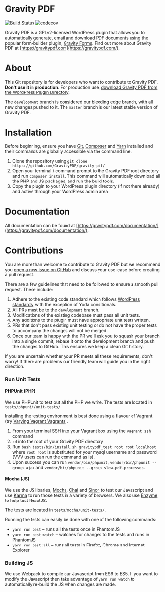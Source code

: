 Gravity PDF
==========================

[![Build Status](https://travis-ci.org/GravityPDF/gravity-pdf.svg?branch=development)](https://travis-ci.org/GravityPDF/gravity-pdf) [![codecov](https://codecov.io/gh/GravityPDF/gravity-pdf/branch/development/graph/badge.svg)](https://codecov.io/gh/GravityPDF/gravity-pdf)

Gravity PDF is a GPLv2-licensed WordPress plugin that allows you to automatically generate, email and download PDF documents using the popular form-builder plugin, [Gravity Forms](https://rocketgenius.pxf.io/c/1211356/445235/7938). Find out more about Gravity PDF at [https://gravitypdf.com](https://gravitypdf.com/).

# About

This Git repository is for developers who want to contribute to Gravity PDF. **Don't use it in production**. For production use, [download Gravity PDF from the WordPress Plugin Directory](https://wordpress.org/plugins/gravity-forms-pdf-extended/).

The `development` branch is considered our bleeding edge branch, with all new changes pushed to it. The `master` branch is our latest stable version of Gravity PDF.

# Installation

Before beginning, ensure you have [Git](https://git-scm.com/), [Composer](https://getcomposer.org/) and [Yarn](https://yarnpkg.com/en/docs/install) installed and their commands are globally accessible via the command line.

1. Clone the repository using `git clone https://github.com/GravityPDF/gravity-pdf/`
1. Open your terminal / command prompt to the Gravity PDF root directory and run `composer install`. This command will automatically download all the PHP and JS packages, and run the build tools.
1. Copy the plugin to your WordPress plugin directory (if not there already) and active through your WordPress admin area

# Documentation

All documentation can be found at [https://gravitypdf.com/documentation/](https://gravitypdf.com/documentation/).

# Contributions

You are more than welcome to contribute to Gravity PDF but we recommend you [open a new issue on GitHub](https://github.com/GravityPDF/gravity-pdf/issues) and discuss your use-case before creating a pull request.

There are a few guidelines that need to be followed to ensure a smooth pull request. These include:

1. Adhere to the existing code standard which follows [WordPress standards](https://make.wordpress.org/core/handbook/best-practices/coding-standards/php/), with the exception of Yoda conditionals.
1. All PRs must be to the `development` branch.
1. Modifications of the existing codebase must pass all unit tests.
1. Any additions to the plugin must have appropriate unit tests written.
1. PRs that don't pass existing unit testing or do not have the proper tests to accompany the changes will not be merged.
1. Once our team is happy with the PR we'll ask you to squash your branch into a single commit, rebase it onto the development branch and push the changes to GitHub. This ensures we keep a clean Git history.

If you are uncertain whether your PR meets all these requirements, don't worry! If there are problems our friendly team will guide you in the right direction.

### Run Unit Tests

#### PHPUnit (PHP)

We use PHPUnit to test out all the PHP we write. The tests are located in `tests/phpunit/unit-tests/`

Installing the testing environment is best done using a flavour of Vagrant (try [Varying Vagrant Vagrants](https://github.com/Varying-Vagrant-Vagrants/VVV)).

1. From your terminal SSH into your Vagrant box using the `vagrant ssh` command
2. `cd` into the root of your Gravity PDF directory
3. Run `bash tests/bin/install.sh gravitypdf_test root root localhost` where `root root` is substituted for your mysql username and password (VVV users can run the command as is).
4. Upon success you can run `vendor/bin/phpunit`, `vendor/bin/phpunit --group ajax` and `vendor/bin/phpunit --group slow-pdf-processes`.

#### Mocha (JS)

We use the JS libaries, [Mocha](https://mochajs.org/), [Chai](http://chaijs.com/) and [Sinon](http://sinonjs.org/) to test our Javascript and use [Karma](https://karma-runner.github.io/1.0/index.html) to run those tests in a variety of browsers. We also use [Enzyme](https://github.com/airbnb/enzyme) to help test ReactJS.

The tests are located in `tests/mocha/unit-tests/`.

Running the tests can easily be done with one of the following commands:

* `yarn run test` – runs all the tests once in PhantomJS
* `yarn run test:watch` – watches for changes to the tests and runs in PhantomJS
* `yarn run test:all` – runs all tests in Firefox, Chrome and Internet Explorer
 
### Building JS

We use Webpack to compile our Javascript from ES6 to ES5. If you want to modify the Javascript then take advantage of `yarn run watch` to automatically re-build the JS when changes are made.